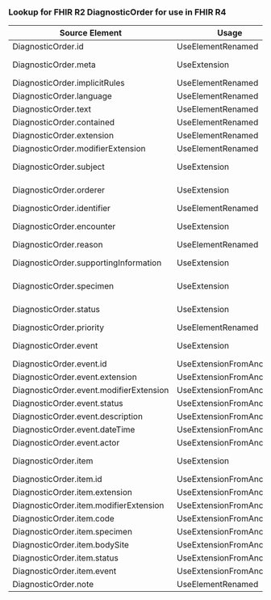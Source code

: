 ### Lookup for FHIR R2 DiagnosticOrder for use in FHIR R4

| Source Element | Usage | Target |
| -------------- | ----- | ------ |
| DiagnosticOrder.id | UseElementRenamed | ServiceRequest.id |
| DiagnosticOrder.meta | UseExtension | http://hl7.org/fhir/1.0/StructureDefinition/extension-DiagnosticOrder.meta |
| DiagnosticOrder.implicitRules | UseElementRenamed | ServiceRequest.implicitRules |
| DiagnosticOrder.language | UseElementRenamed | ServiceRequest.language |
| DiagnosticOrder.text | UseElementRenamed | ServiceRequest.text |
| DiagnosticOrder.contained | UseElementRenamed | ServiceRequest.contained |
| DiagnosticOrder.extension | UseElementRenamed | ServiceRequest.extension |
| DiagnosticOrder.modifierExtension | UseElementRenamed | ServiceRequest.modifierExtension |
| DiagnosticOrder.subject | UseExtension | http://hl7.org/fhir/1.0/StructureDefinition/extension-DiagnosticOrder.subject |
| DiagnosticOrder.orderer | UseExtension | http://hl7.org/fhir/1.0/StructureDefinition/extension-DiagnosticOrder.orderer |
| DiagnosticOrder.identifier | UseElementRenamed | ServiceRequest.identifier |
| DiagnosticOrder.encounter | UseExtension | http://hl7.org/fhir/1.0/StructureDefinition/extension-DiagnosticOrder.encounter |
| DiagnosticOrder.reason | UseElementRenamed | ServiceRequest.reasonCode |
| DiagnosticOrder.supportingInformation | UseExtension | http://hl7.org/fhir/1.0/StructureDefinition/extension-DiagnosticOrder.supportingInformation |
| DiagnosticOrder.specimen | UseExtension | http://hl7.org/fhir/1.0/StructureDefinition/extension-DiagnosticOrder.specimen |
| DiagnosticOrder.status | UseExtension | http://hl7.org/fhir/1.0/StructureDefinition/extension-DiagnosticOrder.status |
| DiagnosticOrder.priority | UseElementRenamed | ServiceRequest.priority |
| DiagnosticOrder.event | UseExtension | http://hl7.org/fhir/1.0/StructureDefinition/extension-DiagnosticOrder.event |
| DiagnosticOrder.event.id | UseExtensionFromAncestor | - |
| DiagnosticOrder.event.extension | UseExtensionFromAncestor | - |
| DiagnosticOrder.event.modifierExtension | UseExtensionFromAncestor | - |
| DiagnosticOrder.event.status | UseExtensionFromAncestor | - |
| DiagnosticOrder.event.description | UseExtensionFromAncestor | - |
| DiagnosticOrder.event.dateTime | UseExtensionFromAncestor | - |
| DiagnosticOrder.event.actor | UseExtensionFromAncestor | - |
| DiagnosticOrder.item | UseExtension | http://hl7.org/fhir/1.0/StructureDefinition/extension-DiagnosticOrder.item |
| DiagnosticOrder.item.id | UseExtensionFromAncestor | - |
| DiagnosticOrder.item.extension | UseExtensionFromAncestor | - |
| DiagnosticOrder.item.modifierExtension | UseExtensionFromAncestor | - |
| DiagnosticOrder.item.code | UseExtensionFromAncestor | - |
| DiagnosticOrder.item.specimen | UseExtensionFromAncestor | - |
| DiagnosticOrder.item.bodySite | UseExtensionFromAncestor | - |
| DiagnosticOrder.item.status | UseExtensionFromAncestor | - |
| DiagnosticOrder.item.event | UseExtensionFromAncestor | - |
| DiagnosticOrder.note | UseElementRenamed | ServiceRequest.note |

